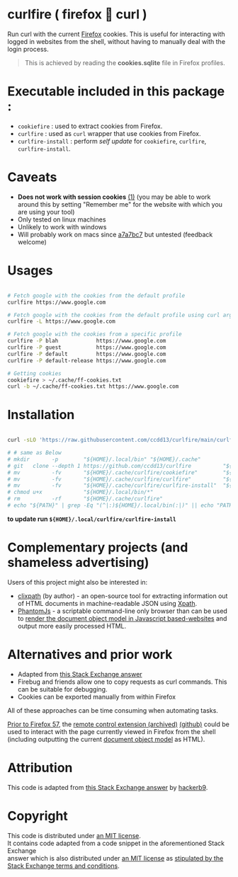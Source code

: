 # curlfire ( firefox 💖 curl )

Run curl with the current [Firefox](https://www.mozilla.org/en-US/firefox/)
cookies. This is useful for interacting with logged in websites from the shell,
without having to manually deal with the login process.

> This is achieved by reading the **cookies.sqlite** file in Firefox profiles.

# Executable included in this package :

- `cookiefire` : used to extract cookies from Firefox.
- `curlfire` : used as `curl` wrapper that use cookies from Firefox.
- `curlfire-install` : perform _self update_ for `cookiefire`, `curlfire`, `curlfire-install`.

# Caveats

- **Does not work with session cookies**
  [(1)](https://support.mozilla.org/en-US/questions/899388) (you may be able to
  work around this by setting "Remember me" for the website with which you are
  using your tool)
- Only tested on linux machines
- Unlikely to work with windows
- Will probably work on macs since
  [a7a7bc7](https://github.com/ccdd13/curlfire/commit/a7a7bc72b5673369f55396e7db12bff4b8675f36)
  but untested (feedback welcome)

# Usages

```bash

# Fetch google with the cookies from the default profile
curlfire https://www.google.com

# Fetch google with the cookies from the default profile using curl arg -L : follow redirect
curlfire -L https://www.google.com

# Fetch google with the cookies from a specific profile
curlfire -P blah            https://www.google.com
curlfire -P guest           https://www.google.com
curlfire -P default         https://www.google.com
curlfire -P default-release https://www.google.com

# Getting cookies
cookiefire > ~/.cache/ff-cookies.txt
curl -b ~/.cache/ff-cookies.txt https://www.google.com

```

# Installation

```bash

curl -sLO 'https://raw.githubusercontent.com/ccdd13/curlfire/main/curlfire-install' | bash -x

# # same as Below
# mkdir       -p        "${HOME}/.local/bin" "${HOME}/.cache"
# git   clone --depth 1 https://github.com/ccdd13/curlfire          "${HOME}/.cache/curlfire"
# mv          -fv       "${HOME}/.cache/curlfire/cookiefire"        "${HOME}/.local/bin/cookiefire"
# mv          -fv       "${HOME}/.cache/curlfire/curlfire"          "${HOME}/.local/bin/curlfire"
# mv          -fv       "${HOME}/.cache/curlfire/curlfire-install"  "${HOME}/.local/bin/curlfire-install"
# chmod u+x             "${HOME}/.local/bin/*"
# rm          -rf       "${HOME}/.cache/curlfire"
# echo "${PATH}" | grep -Eq "(^|:)${HOME}/.local/bin(:|)" || echo "PATH=${HOME}/.local/bin:\${PATH}" >> "${HOME}/.bashrc"

```

**to update run `${HOME}/.local/curlfire/curlfire-install`**

# Complementary projects (and shameless advertising)

Users of this project might also be interested in:

- [clixpath](https://github.com/talwrii/clixpath) (by author) - an open-source
  tool for extracting information out of HTML documents in machine-readable JSON
  using [Xpath](https://www.w3.org/TR/1999/REC-xpath-19991116/).
- [PhantomJs](http://phantomjs.org/) - a scriptable command-line only browser
  than can be used to
  [render the document object model in Javascript based-websites](https://stackoverflow.com/a/9978162)
  and output more easily processed HTML.

# Alternatives and prior work

- Adapted from
  [this Stack Exchange answer](https://superuser.com/questions/666167/how-do-i-use-firefox-cookies-with-wget)
- Firebug and friends allow one to copy requests as curl commands. This can be
  suitable for debugging.
- Cookies can be exported manually from within Firefox

All of these approaches can be time consuming when automating tasks.

[Prior to Firefox 57](https://support.mozilla.org/en-US/kb/frequently-asked-questions-firefox-addon),
the
[remote control extension (archived)](https://web.archive.org/web/20181017212317/https://addons.mozilla.org/en-US/firefox/addon/remote-control/)
[(github)](https://github.com/FF-Remote-Control/FF-Remote-Control) could be used
to interact with the page currently viewed in Firefox from the shell (including
outputting the current
[document object model](https://en.wikipedia.org/wiki/Document_Object_Model) as
HTML).

# Attribution

This code is adapted from
[this Stack Exchange answer](https://superuser.com/a/1239036/653515) by
[hackerb9](https://superuser.com/users/400780/hackerb9).

# Copyright

This code is distributed under [an MIT license](LICENSE.txt).<br/> It contains
code adapted from a code snippet in the aforementioned Stack Exchange<br/>
answer which is also distributed under [an MIT license](SNIPPET-LICENSE.txt) as
[stipulated by the Stack Exchange terms and conditions](https://meta.stackexchange.com/questions/272956/a-new-code-license-the-mit-this-time-with-attribution-required).
